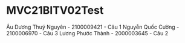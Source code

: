 # MVC21BITV02Test

Âu Dương Thuý Nguyên - 2100009421 - Câu 1
Nguyễn Quốc Cường - 2100006970 - Câu 3
Lương Phước Thành - 2000003645 - Câu 2
